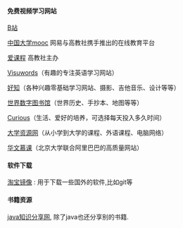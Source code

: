 #### 免费视频学习网站

[B站](https://www.bilibili.com/)

[中国大学mooc](https://www.icourse163.org/) 网易与高教社携手推出的在线教育平台

[爱课程](https://www.icourses.cn/home/) 高教社主办

[Visuwords](https://visuwords.com/)（有趣的专注英语学习网站）

[好知](http://www.howzhi.com/)（各种兴趣零基础学习网站、摄影、吉他音乐、设计等等）

[世界数字图书馆](https://www.wdl.org/zh/)（世界历史、手抄本、地图等等）

[Curious](https://curious.com/)（生活、爱好的培养，可选择每天投入多久时间）

[大学资源网](http://www.dxzy163.com/)（从小学到大学的课程、外语课程、电脑网络）

[华文慕课](http://www.chinesemooc.org/)（北京大学联合阿里巴巴的高质量网站）

#### 软件下载

[淘宝镜像](https://npm.taobao.org/mirrors) : 用于下载一些国外的软件,比如git等





#### 书籍资源

[java知识分享网](http://www.java1234.com/a/javabook/), 除了java也还分享别的书籍.